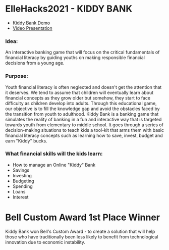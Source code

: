 # ElleHacks2021 - KIDDY BANK

<ul>
  <li>
    <a href="https://ckathroju.github.io/KiddyBank_ElleHacks2021/" rel="nofollow">Kiddy Bank Demo</a>
  </li>
  <li>
    <a href="https://youtu.be/ugB2CgJJaME" rel="nofollow">Video Presentation</a>
  </li>
</ul>

### Idea:

An interactive banking game that will focus on the critical fundamentals of financial literacy by guiding youths on making responsible financial decisions from a young age.

### Purpose:

Youth financial literacy is often neglected and doesn't get the attention that it deserves. We tend to assume that children will eventually learn about financial concepts as they grow older but somehow, they start to face difficulty as children develop into adults. Through this educational game, our objective is to fill the knowledge gap and avoid the obstacles faced by the transition from youth to adulthood. Kiddy Bank is a banking game that simulates the reality of banking in a fun and interactive way that is targeted towards youth from elementary to middle school. It goes through a series of decision-making situations to teach kids a tool-kit that arms them with basic financial literacy concepts such as learning how to save, invest, budget and earn "Kiddy" bucks.

### What financial skills will the kids learn: 

- How to manage an Online "Kiddy" Bank
- Savings
- Investing
- Budgeting
- Spending
- Loans
- Interest

# Bell Custom Award 1st Place Winner

Kiddy Bank won Bell's Custom Award - to create a solution that will help those who have traditionally been less likely to benefit from technological innovation due to economic instability.

<img src="https://ckathroju.github.io/KiddyBank_ElleHacks2021/img/ElleHacks2021 Winners.png" alt="" style="max-width:100%;">
